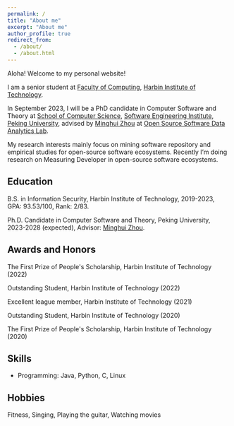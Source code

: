 ```yaml
---
permalink: /
title: "About me"
excerpt: "About me"
author_profile: true
redirect_from: 
  - /about/
  - /about.html
---
```


Aloha! Welcome to my personal website! 

I am a senior student at [Faculty of Computing](https://computing.hit.edu.cn/), [Harbin Institute of Technology](https://www.hit.edu.cn/).

In September 2023, I will be a PhD candidate in Computer Software and Theory at [School of Computer Science](https://cs.pku.edu.cn/), [Software Engineering Institute](http://www.sei.pku.edu.cn/), [Peking University](https://www.pku.edu.cn/), advised by [Minghui Zhou](https://minghuizhou.github.io/) at [Open Source Software Data Analytics Lab](https://osslab-pku.github.io/).

My research interests mainly focus on mining software repository and empirical studies for open-source software ecosystems. Recently I’m doing research on Measuring Developer in open-source software ecosystems.

## Education

B.S. in Information Security, Harbin Institute of Technology, 2019-2023, GPA: 93.53/100, Rank: 2/83.

Ph.D. Candidate in Computer Software and Theory, Peking University, 2023-2028 (expected), Advisor: [Minghui Zhou](https://minghuizhou.github.io/).

## Awards and Honors

The First Prize of People's Scholarship, Harbin Institute of Technology  (2022)

Outstanding Student, Harbin Institute of Technology  (2022)

Excellent league member, Harbin Institute of Technology (2021)

Outstanding Student, Harbin Institute of Technology  (2020)

The First Prize of People's Scholarship, Harbin Institute of Technology  (2020)

## Skills

- Programming: Java, Python, C, Linux

## Hobbies

Fitness, Singing, Playing the guitar, Watching movies